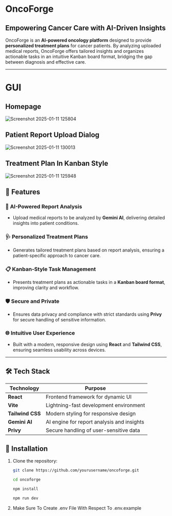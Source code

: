 # OncoForge  

## **Empowering Cancer Care with AI-Driven Insights**  

OncoForge is an **AI-powered oncology platform** designed to provide **personalized treatment plans** for cancer patients. By analyzing uploaded medical reports, OncoForge offers tailored insights and organizes actionable tasks in an intuitive Kanban board format, bridging the gap between diagnosis and effective care.

---

# GUI 

 ## Homepage

![Screenshot 2025-01-11 125804](https://github.com/user-attachments/assets/8719bdd5-9627-4b20-8f2b-a2fde1ef7759)

 
 ## Patient Report Upload Dialog

![Screenshot 2025-01-11 130013](https://github.com/user-attachments/assets/9502f2d5-c363-4b26-90c4-6237c52d1c6c)


 ## Treatment Plan In Kanban Style

 ![Screenshot 2025-01-11 125948](https://github.com/user-attachments/assets/b7d83698-89cd-401b-8be0-6819b1b03908)

## 🚀 Features  

### 🌟 **AI-Powered Report Analysis**  
- Upload medical reports to be analyzed by **Gemini AI**, delivering detailed insights into patient conditions.  

### 🩺 **Personalized Treatment Plans**  
- Generates tailored treatment plans based on report analysis, ensuring a patient-specific approach to cancer care.  

### 📋 **Kanban-Style Task Management**  
- Presents treatment plans as actionable tasks in a **Kanban board format**, improving clarity and workflow.  

### 🛡️ **Secure and Private**  
- Ensures data privacy and compliance with strict standards using **Privy** for secure handling of sensitive information.  

### 🌐 **Intuitive User Experience**  
- Built with a modern, responsive design using **React** and **Tailwind CSS**, ensuring seamless usability across devices.

---


## 🛠️ Tech Stack  

<div align="center">

<table>
  <thead>
    <tr>
      <th>Technology</th>
      <th>Purpose</th>
    </tr>
  </thead>
  <tbody>
    <tr>
      <td><b>React</b></td>
      <td>Frontend framework for dynamic UI</td>
    </tr>
    <tr>
      <td><b>Vite</b></td>
      <td>Lightning-fast development environment</td>
    </tr>
    <tr>
      <td><b>Tailwind CSS</b></td>
      <td>Modern styling for responsive design</td>
    </tr>
    <tr>
      <td><b>Gemini AI</b></td>
      <td>AI engine for report analysis and insights</td>
    </tr>
    <tr>
      <td><b>Privy</b></td>
      <td>Secure handling of user-sensitive data</td>
    </tr>
  </tbody>
</table>

</div>


## 📌 Installation  

1. Clone the repository:

   ```bash
   git clone https://github.com/yourusername/oncoforge.git
   
   cd oncoforge
   
   npm install
   
   npm run dev

3. Make Sure To Create .env File With Respect To .env.example
